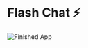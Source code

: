 # Flash Chat ⚡️
![Finished App](https://github.com/londonappbrewery/Images/blob/master/flash_chat_flutter_demo.gif)


